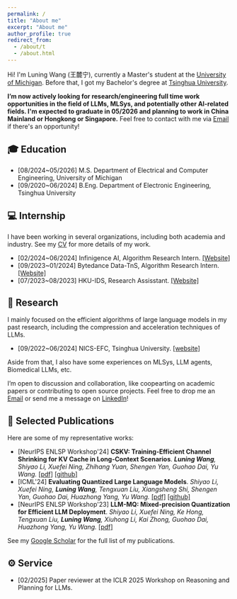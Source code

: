 ```yaml
---
permalink: /
title: "About me"
excerpt: "About me"
author_profile: true
redirect_from: 
  - /about/t
  - /about.html
---
```


Hi! I'm Luning Wang (王麓宁), currently a Master's student at the <a href='https://umich.edu/'>University of Michigan</a>. Before that, I got my Bachelor's degree at <a href='https://www.tsinghua.edu.cn/'>Tsinghua University</a>.

**I’m now actively looking for research/engineering full time work opportunities in the field of LLMs, MLSys, and potentially other AI-related fields. I'm expected to graduate in 05/2026 and planning to work in China Mainland or Hongkong or Singapore.** Feel free to contact with me via <a href='mailto:wangluning2@gmail.com'>Email</a> if there's an opportunity!

🎓 Education
------
+ [08/2024~05/2026] M.S. Department of Electrical and Computer Engineering, University of Michigan
+ [09/2020~06/2024] B.Eng. Department of Electronic Engineering, Tsinghua University

<a id='intern'></a>

💻 Internship
------

I have been working in several organizations, including both academia and industry. See my <a href="https://docs.google.com/viewer?url=https://raw.githubusercontent.com/wln20/wln20.github.io/master/files/CV-Luning%20Wang.pdf">CV</a> for more details of my work.

+ [02/2024~06/2024] Infinigence AI, Algorithm Research Intern. <a href='https://www.infini-ai.com/'>[Website]</a>
+ [09/2023~01/2024] Bytedance Data-TnS, Algorithm Research Intern. <a href='https://www.bytedance.com/'>[Website]</a>
+ [07/2023~08/2023] HKU-IDS, Research Assisstant. <a href='https://datascience.hku.hk/'>[Website]</a>


📖 Research
------
I mainly focused on the efficient algorithms of large language models in my past research, including the compression and acceleration techniques of LLMs. 

+ [09/2022~06/2024] NICS-EFC, Tsinghua University. <a href="https://nicsefc.ee.tsinghua.edu.cn/">[website]</a>

Aside from that, I also have some experiences on MLSys, LLM agents, Biomedical LLMs, etc. 

I’m open to discussion and collaboration, like coopearting on academic papers or contributing to open source projects. Feel free to drop me an <a href='mailto:wangluning2@gmail.com'>Email</a> or send me a message on <a href="https://www.linkedin.com/in/wangluning/">LinkedIn</a>!


<a id='pub'></a>

📝 Selected Publications
------
Here are some of my representative works:
<!--
+ [(Preprint, Under review)] **MedPlan:A Two-Stage RAG-Based System for Personalized Medical Plan Generation**. *Hsin-Ling Hsu\*, Cong-Tinh Dao\*, **Luning Wang**, Zitao Shuai, Thao Nguyen Minh Phan, Jun-En Ding, Chun-Chieh Liao, Pengfei Hu, Xiaoxue Han, Chih-Ho Hsu, Dongsheng Luo, Wen-Chih Peng, Feng Liu, Fang-Ming Hung, Chenwei Wu.* <a href='https://arxiv.org/pdf/2503.17900'>[pdf]<a>
+ [ICLR'25] **Dynamic Modeling of Patients, Modalities and Tasks via Multi-modal Multi-task Mixture of Experts**. *Chenwei Wu\*, Zitao Shuai\*, Zhengxu Tang\*, **Luning Wang**, Liyue Shen.* <a href='https://openreview.net/pdf?id=NJxCpMt0sf'>[pdf]</a>
+ [(Preprint, Under review)] **A Survey on Efficient Inference for Large Language Models**. *Zixuan Zhou\*, Xuefei Ning\*, Ke Hong\*, Tianyu Fu, Jiaming Xu, Shiyao Li, Yuming Lou, **Luning Wang**, Zhihang Yuan, Xiuhong Li, Shengen Yan, Guohao Dai, Xiao-Ping Zhang, Yuhan Dong, Yu Wang.* <a href='https://arxiv.org/pdf/2404.14294.pdf'>[pdf]</a> -->

+ [NeurIPS ENLSP Workshop'24] **CSKV: Training-Efficient Channel Shrinking for KV Cache in Long-Context Scenarios**. ***Luning Wang**, Shiyao Li, Xuefei Ning, Zhihang Yuan, Shengen Yan, Guohao Dai, Yu Wang.* <a href='https://arxiv.org/pdf/2409.10593'>[pdf]</a> <a href='https://github.com/wln20/CSKV'>[github]</a>
+ [ICML'24] **Evaluating Quantized Large Language Models**. *Shiyao Li, Xuefei Ning, **Luning Wang**, Tengxuan Liu, Xiangsheng Shi, Shengen Yan, Guohao Dai, Huazhong Yang, Yu Wang.* <a href='https://arxiv.org/pdf/2402.18158.pdf'>[pdf]</a> <a href='https://github.com/thu-nics/qllm-eval/tree/main'>[github]</a>
+ [NeurIPS ENLSP Workshop'23] **LLM-MQ: Mixed-precision Quantization for Efficient LLM Deployment**. *Shiyao Li, Xuefei Ning, Ke Hong, Tengxuan Liu, **Luning Wang**, Xiuhong Li, Kai Zhong, Guohao Dai, Huazhong Yang, Yu Wang.* <a href='https://nicsefc.ee.tsinghua.edu.cn/%2Fnics_file%2Fpdf%2F5c805adc-b555-499f-9882-5ca35ce674b5.pdf'>[pdf]</a> 

See my <a href='https://scholar.google.com/citations?user=kvTOYG8AAAAJ&hl=en'>Google Scholar</a> for the full list of my publications.

⚙️ Service
------
+ [02/2025] Paper reviewer at the ICLR 2025 Workshop on Reasoning and Planning for LLMs.

<!--🌱 More about myself
------
During my leisure time, I love hanging out in the wild and travelling around (in a casual way). I'm really enthusiastic about exploring more places around the United States in the next two years! 

I am a fan of fantasy and epic movies. *Lord of the Rings*, *Harry Potter* and *Pirates of the Caribbean* are some of my favourite masterpieces.

Also, I've been an avid collector of antiques (especially ancient coins 🪙) for many years. I'm always attracted by things that have a sense of age!-->


<!-- The 2D map -->
<script type="text/javascript" id="clustrmaps" src="//clustrmaps.com/map_v2.js?d=MGz7IyAo6Aq5C1YhqhV1cKtNKrQKJ9oFEVwELNdOc_U&cl=ffffff&w=a"></script>


